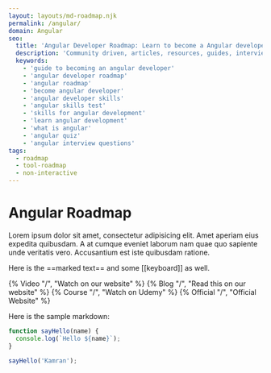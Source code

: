 ```yaml
---
layout: layouts/md-roadmap.njk
permalink: /angular/
domain: Angular
seo:
  title: 'Angular Developer Roadmap: Learn to become a Angular developer'
  description: 'Community driven, articles, resources, guides, interview questions, quizzes for angular development. Learn to become a modern Angular developer by following the steps, skills, resources and guides listed in this roadmap.'
  keywords:
    - 'guide to becoming an angular developer'
    - 'angular developer roadmap'
    - 'angular roadmap'
    - 'become angular developer'
    - 'angular developer skills'
    - 'angular skills test'
    - 'skills for angular development'
    - 'learn angular development'
    - 'what is angular'
    - 'angular quiz'
    - 'angular interview questions'
tags:
  - roadmap
  - tool-roadmap
  - non-interactive
---
```


# Angular Roadmap

<p>Lorem ipsum dolor sit amet, consectetur adipisicing elit. Amet aperiam eius expedita quibusdam. A at cumque eveniet laborum nam quae quo sapiente unde veritatis vero. Accusantium est iste quibusdam ratione.</p>

Here is the ==marked text== and some [[keyboard]] as well.

{% Video "/", "Watch on our website" %}
{% Blog "/", "Read this on our website" %}
{% Course "/", "Watch on Udemy" %}
{% Official "/", "Official Website" %}

Here is the sample markdown:

```javascript
function sayHello(name) {
  console.log(`Hello ${name}`);
}

sayHello('Kamran');
```

